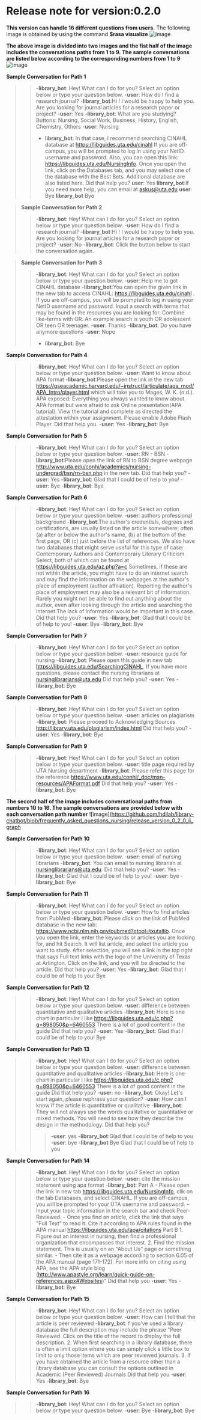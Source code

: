 # Release note for version:0.2.0

**This version can handle 16 different questions from users.** The following image is obtained by using the command **$rasa visualize**
![image]()

**The above image is divided into two images and the fist half of the image includes the conversations paths from 1 to 9. The sample conversations are listed below according to the corresponding numbers from 1 to 9**
![image](https://github.com/hdilab/library-chatbot/blob/frequently_asked_questions_nursing/release_version_0_2_0_i_graph.png)

**Sample Conversation for Path 1**
>> -**library_bot**: Hey! What can I do for you? Select an option below or type your question below.
>> -**user**: How do I find a research journal?
>> -**library_bot**:Hi ! I would be happy to help you. Are you looking for journal articles for a research paper or project?
>> -**user**: Yes
>> -**library_bot**: What are you studying? Buttons: Nursing, Social Work, Business, History, English, Chemistry, Others
>> -**user**: Nursing
>> - **library_bot**: In that case, I recommend searching CINAHL database at https://libguides.uta.edu/cinahl If you are off-campus, you will be prompted to log in    using your NetID username and password. Also, you can open this link: https://libguides.uta.edu/NursingInfo. Once you open the link, click on the Databases tab, and you may select one of the database with the Best Bets. Additional database are also listed here.
>> Did that help you?
>> **user**: Yes
>> **library_bot**:If you need more help, you can email at askus@uta.edu
>> **user**: Bye
>> **library_bot** Bye

> **Sample Conversation for Path 2**
>> -**library_bot**: Hey! What can I do for you? Select an option below or type your question below.
>> -**user**: How do I find a research journal?
>> -**library_bot**:Hi ! I would be happy to help you. Are you looking for journal articles for a research paper or project?
>> -**user**: No
>> -**library_bot**: Click the button below to start the conversation again.

> **Sample Conversation for Path 3**
>> -**library_bot**: Hey! What can I do for you? Select an option below or type your question below.
>> -**user**: Help me to get CINAHL database
>> -**library_bot**:You can open the given link in the new tab to access CINAHL: https://libguides.uta.edu/cinahl . If you are off-campus, you will be prompted to log in using your NetID username and password.
>> Input a search with terms that may be found in the resources you are looking for. Combine like-terms with OR. An example search is youth OR adolescent OR teen OR teenager.
>> -**user**: Thanks
>> -**library_bot**: Do you have anymore questions
>> -**user**: Nope
>> - **library_bot**: Bye

**Sample Conversation for Path 4**
>> -**library_bot**: Hey! What can I do for you? Select an option below or type your question below.
>> -**user**: Want to know about APA format
>> -**library_bot**:Please open the link in the new tab https://gseacademic.harvard.edu/~instruct/articulate/apa_mod/APA_Intro/player.html which will take you to Mages, W. K. (n.d.). APA exposed: Everything you always wanted to know about APA format but were afraid to ask Online presentation(APA tutorial). View the tutorial and complete as directed the attestation within your assignment. Please enable Adobe Flash Player.
>> Did that help you.
>> -**user**: Yes
>> -**library_bot**: Bye

**Sample Conversation for Path 5**
>> -**library_bot**: Hey! What can I do for you? Select an option below or type your question below.
>> -**user**: RN - BSN
>> -**library_bot**:Please open the link of RN to BSN degree webpage http://www.uta.edu/conhi/academics/nursing-undergrad/bsn/rn-bsn.php in the new tab.
>> Did that help you?
>> -**user**: Yes
>> -**library_bot**: Glad that I could be of help to you!
>> -**user**: Bye
>> -**library_bot**: Bye

**Sample Conversation for Path 6**
>> -**library_bot**: Hey! What can I do for you? Select an option below or type your question below.
>> -**user**: authors professional background
>> -**library_bot**:The author's credentials, degrees and certifications, are usually listed on the article somewhere; often (a) after or below the author's name, (b) at the bottom of the first page, OR (c) just before the list of references.
>> We also have two databases that might serve useful for this type of case: Contemporary Authors and Contemporary Literary Criticism Select, both of which can be found at https://libguides.uta.edu/az.php?a=c
>> Sometimes, if these are not within the article, you might have to do an internet search and may find the information on the webpages at the author's place of employment (author affiliation). Reporting the author's place of employment may also be a relevant bit of information.
>> Rarely you might not be able to find out anything about the author, even after looking through the article and searching the internet.The lack of information would be important in this case.
>> Did that help you?
>> -**user**: Yes
>> -**library_bot**: Glad that I could be of help to you!
>> -**user**: Bye
>> -**library_bot**: Bye

**Sample Conversation for Path 7**
>> -**library_bot**: Hey! What can I do for you? Select an option below or type your question below.
>> -**user**: resource guide for nursing
>> -**library_bot**: Please open this guide in new tab https://libguides.uta.edu/SearchingCINAHL. If you have more questions, please contact the nursing librarians at nursinglibrarians@uta.edu
>> Did that help you?
>> -**user**: Yes
>> -**library_bot**: Bye

**Sample Conversation for Path 8**
>> -**library_bot**: Hey! What can I do for you? Select an option below or type your question below.
>> -**user**: articles on plagiarism
>> -**library_bot**: Please proceed to Acknowledging Sources http://library.uta.edu/plagiarism/index.html
>> Did that help you?
>> -**user**: Yes
>> -**library_bot**: Bye

**Sample Conversation for Path 9**
>> -**library_bot**: Hey! What can I do for you? Select an option below or type your question below.
>> -**user**: title page required by UTA Nursing department
>> -**library_bot**: Please refer this page for the reference https://www.uta.edu/conhi/_doc/msn-resources/APAFormat.pdf
>> Did that help you?
>> -**user**: Yes
>> -**library_bot**: Bye

**The second half of the image includes conversational paths from numbers 10 to 16. The sample conversations are provided below with each conversation path number**
![image](https://github.com/hdilab/library-chatbot/blob/frequently_asked_questions_nursing/release_version_0_2_0_ii_graph

**Sample Conversation for Path 10**
>> -**library_bot**: Hey! What can I do for you? Select an option below or type your question below.
>> -**user**: email of nursing librarians
>> -**library_bot**: You can email to nursing librarian at nursinglibrarians@uta.edu.
>> Did that help you?
>> -**user**: Yes
>> -**library_bot**: Glad that I could be of help to you!
>> -**user**: bye
>> -**library_bot**: Bye

**Sample Conversation for Path 11**
>> -**library_bot**: Hey! What can I do for you? Select an option below or type your question below.
>> -**user**: How to find articles from PubMed
>> -**library_bot**: Please click on the link of PubMed database in the new tab: https://www.ncbi.nlm.nih.gov/pubmed?otool=txutallib. Once you open the link, enter the keywords or articles you are looking for, and hit Search. It will list article, and select the article you want to study. After selection, you will see a link in the top right that says Full text links with the logo of the University of Texas at Arlington. Click on the link, and you will be directed to the article.
>> Did that help you?
>> -**user**: Yes
>> -**library_bot**: Glad that I could be of help to you!
>> Bye

**Sample Conversation for Path 12**
>> -**library_bot**: Hey! What can I do for you? Select an option below or type your question below.
>> -**user**: difference between quantitative and qualitative articles
>> -**library_bot**: Here is one chart in particular I like https://libguides.uta.edu/c.php?g=898050&p=6460553 There is a lot of good content in the guide
>> Did that help you?
>> -**user**: Yes
>> -**library_bot**: Glad that I could be of help to you!
>> Bye

**Sample Conversation for Path 13**
>> -**library_bot**: Hey! What can I do for you? Select an option below or type your question below.
>> -**user**: difference between quantitative and qualitative articles
>> -**library_bot**: Here is one chart in particular I like https://libguides.uta.edu/c.php?g=898050&p=6460553 There is a lot of good content in the guide
>> Did that help you?
>> -**user**: no
>> -**library_bot**: Okay! Let's start again, please rephrase your question?
>> -**user**: How can I know if the article is quantitative or qualitative
>> -**library_bot**: They will not always use the words qualitative or quantitative or mixed methods. You will need to see how they describe the design in the methodology.
>> Did that help you?
>> > -**user**: yes
>> -**library_bot**:Glad that I could be of help to you
> -**user**: bye
>> -**library_bot**:Bye
>> Glad that I could be of help to you

**Sample Conversation for Path 14**
>> -**library_bot**: Hey! What can I do for you? Select an option below or type your question below.
>> -**user**: cite the mission statement using apa format
>> -**library_bot**: Part A - Please open the link in new tab https://libguides.uta.edu/NursingInfo, clik on the tab Databases, and select CINAHL. If you are off-campus, you will be prompted for your UTA username and password. - Input your topic information in the search bar and check Peer-Reviewed. - Once you find an article, click the link that says "Full Text" to read it. Cite it according to APA rules found in the APA manual https://libguides.uta.edu/apa/citations
>> Part B 1. Figure out an interest in nursing, then find a professional organization that encompasses that interest. 2. Find the mission statement. This is usually on an "About Us" page or something similar. - Then cite it as a webpage according to section 6.05 of the APA manual (page 171-172). For more info on citing using APA, see the APA style blog (http://www.apastyle.org/learn/quick-guide-on-references.aspx#Websites)"
>> Did that help you
>> -**user**: Yes
>> -**library_bot**: Bye

**Sample Conversation for Path 15**
>> -**library_bot**: Hey! What can I do for you? Select an option below or type your question below.
>> -**user**: How can I tell that the article is peer reviewed
>> -**library_bot**: f you’ve used a library database the full description may include the phrase "Peer Reviewed. Click on the title of the record to display the full description. 2. When first searching in a library database, there is often a limit option where you can simply click a little box to limit to only those items which are peer reviewed journals. 3. If you have obtained the article from a resource other than a library database you can consult the options outlined in Academic (Peer Reviewed) Journals
>> Did that help you
>> -**user**: Yes
>> -**library_bot**: Bye

**Sample Conversation for Path 16**
>> -**library_bot**: Hey! What can I do for you? Select an option below or type your question below.
>> -**user**: Bye
>> -**library_bot**: Bye
